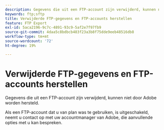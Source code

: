 ```yaml
---
description: Gegevens die uit een FTP-account zijn verwijderd, kunnen niet door Adobe worden hersteld.
keywords: ftp;sftp
title: Verwijderde FTP-gegevens en FTP-accounts herstellen
feature: FTP Export
exl-id: 5aca2196-9c7c-4891-93c9-5af2e7f97fb9
source-git-commit: 4daa5c8bdbcb483f23a3b8f75dde9eeb48516db8
workflow-type: tm+mt
source-wordcount: '72'
ht-degree: 19%

---
```


# Verwijderde FTP-gegevens en FTP-accounts herstellen

Gegevens die uit een FTP-account zijn verwijderd, kunnen niet door Adobe worden hersteld.

Als een FTP-account dat u van plan was te gebruiken, is uitgeschakeld, neemt u contact op met uw accountmanager van Adobe, die aanvullende opties met u kan bespreken.
